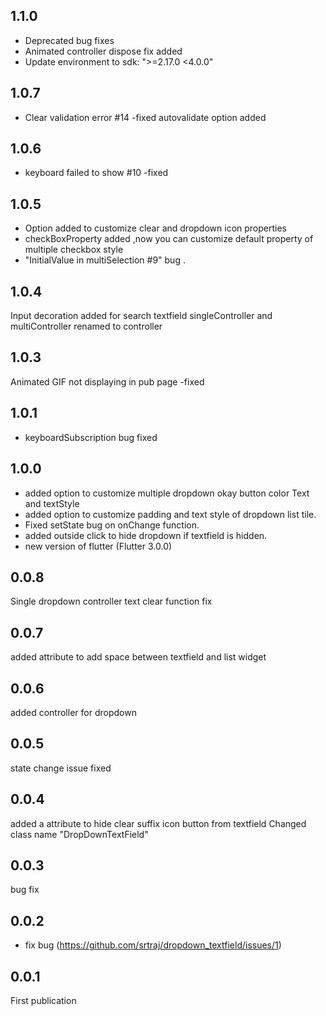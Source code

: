 ## 1.1.0

- Deprecated bug fixes
- Animated controller dispose fix added
- Update environment to sdk: ">=2.17.0 <4.0.0"

## 1.0.7

- Clear validation error #14 -fixed
  autovalidate option added

## 1.0.6

- keyboard failed to show #10 -fixed

## 1.0.5

- Option added to customize clear and dropdown icon properties
- checkBoxProperty added ,now you can customize default property of multiple checkbox style
- "InitialValue in multiSelection #9" bug .

## 1.0.4

Input decoration added for search textfield
singleController and multiController renamed to controller

## 1.0.3

Animated GIF not displaying in pub page -fixed

## 1.0.1

- keyboardSubscription bug fixed

## 1.0.0

- added option to customize multiple dropdown okay button
  color
  Text and textStyle
- added option to customize padding and text style of dropdown list tile.
- Fixed setState bug on onChange function.
- added outside click to hide dropdown if textfield is hidden.
- new version of flutter (Flutter 3.0.0)

## 0.0.8

Single dropdown controller text clear function fix

## 0.0.7

added attribute to add space between textfield and list widget

## 0.0.6

added controller for dropdown

## 0.0.5

state change issue fixed

## 0.0.4

added a attribute to hide clear suffix icon button from textfield
Changed class name "DropDownTextField"

## 0.0.3

bug fix

## 0.0.2

- fix bug (https://github.com/srtraj/dropdown_textfield/issues/1)

## 0.0.1

First publication
